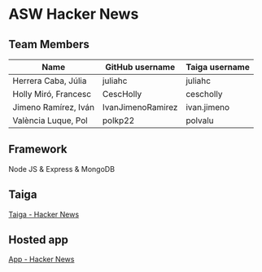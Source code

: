 # ASW Hacker News

## Team Members

| Name                 | GitHub username   | Taiga username |
| -------------------- | ----------------- | -------------- |
| Herrera Caba, Júlia  | juliahc           | juliahc        |
| Holly Miró, Francesc | CescHolly         | cescholly      |
| Jimeno Ramírez, Iván | IvanJimenoRamirez | ivan.jimeno    |
| València Luque, Pol  | polkp22           | polvalu        |

## Framework

Node JS & Express & MongoDB

## Taiga

[Taiga - Hacker News](https://tree.taiga.io/project/polvalu-asw_hacker_news)

## Hosted app

[App - Hacker News](http://ec2-15-237-124-151.eu-west-3.compute.amazonaws.com:3000/)
